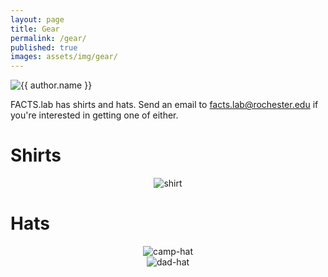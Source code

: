 ```yaml
---
layout: page
title: Gear
permalink: /gear/
published: true
images: assets/img/gear/
---
```


<div class="page" markdown="1">

<img
    class="me"
    alt="{{ author.name }}"
    src="{{ site.author.photo | relative_url }}"
    srcset="{{ site.author.photo2x | relative_url }} 2x"
/>

FACTS.lab has shirts and hats. Send an email to [facts.lab@rochester.edu](mailto:facts.lab@rochester.edu) if you're interested in getting one of either.

# Shirts

<center>
  <img alt="shirt" src="{{ page.images | relative_url }}shirt.png" srcset="{{ page.images | relative_url }}shirt.png" />
</center> 

# Hats

<center>
  <img alt="camp-hat" src="{{ page.images | relative_url }}camp-hat.png" srcset="{{ page.images | relative_url }}camp-hat.png" />
</center> 

<center>
  <img alt="dad-hat" src="{{ page.images | relative_url }}dad-hat.png" srcset="{{ page.images | relative_url }}dad-hat.png" />
</center> 